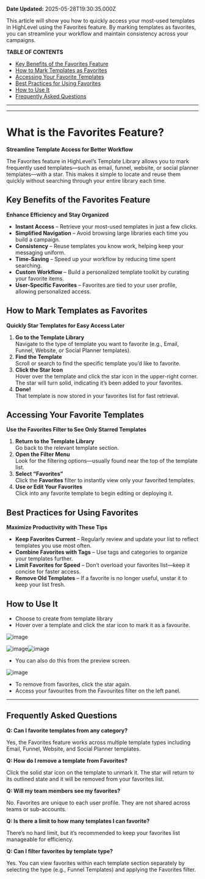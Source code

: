 **Date Updated:** 2025-05-28T19:30:35.000Z

This article will show you how to quickly access your most-used templates in HighLevel using the Favorites feature. By marking templates as favorites, you can streamline your workflow and maintain consistency across your campaigns.

  
**TABLE OF CONTENTS**

* [Key Benefits of the Favorites Feature](#Key-Benefits-of-the-Favorites-Feature)
* [How to Mark Templates as Favorites](#How-to-Mark-Templates-as-Favorites)
* [Accessing Your Favorite Templates](#Accessing-Your-Favorite-Templates)
* [Best Practices for Using Favorites](#Best-Practices-for-Using-Favorites)
* [How to Use It](#How-to-Use-It)
* [Frequently Asked Questions](#Frequently-Asked-Questions)

  
---
  
  
---

# **What is the Favorites Feature?**

  
**Streamline Template Access for Better Workflow**

  
The Favorites feature in HighLevel’s Template Library allows you to mark frequently used templates—such as email, funnel, website, or social planner templates—with a star. This makes it simple to locate and reuse them quickly without searching through your entire library each time.

  
## **Key Benefits of the Favorites Feature**

  
**Enhance Efficiency and Stay Organized**

* **Instant Access** – Retrieve your most-used templates in just a few clicks.
* **Simplified Navigation** – Avoid browsing large libraries each time you build a campaign.
* **Consistency** – Reuse templates you know work, helping keep your messaging uniform.
* **Time-Saving** – Speed up your workflow by reducing time spent searching.
* **Custom Workflow** – Build a personalized template toolkit by curating your favorite items.
* **User-Specific Favorites** – Favorites are tied to your user profile, allowing personalized access.

##   

## **How to Mark Templates as Favorites**

  
**Quickly Star Templates for Easy Access Later**

1. **Go to the Template Library**  
Navigate to the type of template you want to favorite (e.g., Email, Funnel, Website, or Social Planner templates).
2. **Find the Template**  
Scroll or search to find the specific template you’d like to favorite.
3. **Click the Star Icon**  
Hover over the template and click the star icon in the upper-right corner. The star will turn solid, indicating it’s been added to your favorites.
4. **Done!**  
That template is now stored in your favorites list for fast retrieval.

##   

## **Accessing Your Favorite Templates**

  
**Use the Favorites Filter to See Only Starred Templates**

1. **Return to the Template Library**  
Go back to the relevant template section.
2. **Open the Filter Menu**  
Look for the filtering options—usually found near the top of the template list.
3. **Select “Favorites”**  
Click the **Favorites** filter to instantly view only your favorited templates.
4. **Use or Edit Your Favorites**  
Click into any favorite template to begin editing or deploying it.

## **Best Practices for Using Favorites**

  
**Maximize Productivity with These Tips**

* **Keep Favorites Current** – Regularly review and update your list to reflect templates you use most often.
* **Combine Favorites with Tags** – Use tags and categories to organize your templates further.
* **Limit Favorites for Speed** – Don’t overload your favorites list—keep it concise for faster access.
* **Remove Old Templates** – If a favorite is no longer useful, unstar it to keep your list fresh.

##   

## **How to Use It**

* Choose to create from template library
* Hover over a template and click the star icon to mark it as a favourite.

![image](https://s3.amazonaws.com/cdn.freshdesk.com/data/helpdesk/attachments/production/155047319894/original/kRF-RpRnyCHKBE6WvRQUsp_TSbORZlZgow.jpeg?1748377986)

![image](https://s3.amazonaws.com/cdn.freshdesk.com/data/helpdesk/attachments/production/155047319893/original/jONDZUqW4Xi8Ye96A2Hx6cJ0HH26IFiY4w.jpeg?1748377986)![image](https://s3.amazonaws.com/cdn.freshdesk.com/data/helpdesk/attachments/production/155047319895/original/ecrt4FfH5LQPkgB2McJEORjOS4-lPPdicQ.jpeg?1748377986)

* You can also do this from the preview screen.

![image](https://s3.amazonaws.com/cdn.freshdesk.com/data/helpdesk/attachments/production/155047319892/original/3pKfoq7dSXxZ4W6mfUNr63MNLpv8GAly7Q.jpeg?1748377986)

* To remove from favorites, click the star again.
* Access your favourites from the Favourites filter on the left panel.

---

  
## **Frequently Asked Questions**

  
**Q: Can I favorite templates from any category?**

Yes, the Favorites feature works across multiple template types including Email, Funnel, Website, and Social Planner templates.

  
**Q: How do I remove a template from Favorites?**

Click the solid star icon on the template to unmark it. The star will return to its outlined state and it will be removed from your favorites list.

  
**Q: Will my team members see my favorites?**

No. Favorites are unique to each user profile. They are not shared across teams or sub-accounts.

  
**Q: Is there a limit to how many templates I can favorite?**

There’s no hard limit, but it’s recommended to keep your favorites list manageable for efficiency.

  
**Q: Can I filter favorites by template type?**

Yes. You can view favorites within each template section separately by selecting the type (e.g., Funnel Templates) and applying the Favorites filter.